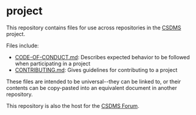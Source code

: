 # project

This repository contains files for use across repositories
in the [CSDMS][csdms] project.

Files include:

* [CODE-OF-CONDUCT.md](./CODE-OF-CONDUCT.md): Describes expected behavior to be followed when participating in a project
* [CONTRIBUTING.md](./CONTRIBUTING.md): Gives guidelines for contributing to a project

These files are intended to be universal--they can be linked to,
or their contents can be copy-pasted into an equivalent document
in another repository.

This repository is also the host for the [CSDMS Forum][discussions].

<!-- Links -->
[csdms]: https://csdms.colorado.edu
[discussions]: https://github.com/csdms/project/discussions
